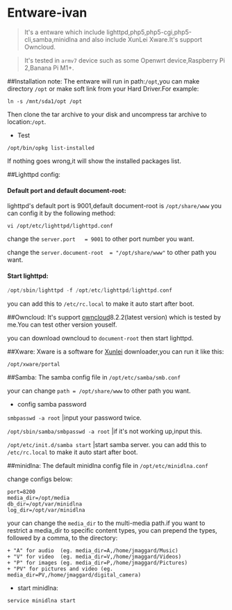 # Entware-ivan

>It's a entware which include lighttpd,php5,php5-cgi,php5-cli,samba,minidlna and also include XunLei Xware.It's support Owncloud.

>It's tested in `armv7` device such as some Openwrt device,Raspberry Pi 2,Banana Pi M1+.

##Installation note:
The entware will run in path:`/opt`,you can make directory `/opt` or make soft link from your Hard Driver.For example:
```
ln -s /mnt/sda1/opt /opt
```
Then clone the tar archive to your disk and uncompress tar archive to location:`/opt`.

* Test

```
/opt/bin/opkg list-installed
```
If nothing goes wrong,it will show the installed packages list.

##Lighttpd config:
#### Default port and default document-root:

lighttpd's default port is 9001,default document-root is `/opt/share/www` you can config it by the following method:
```
vi /opt/etc/lighttpd/lighttpd.conf
```
change the `server.port   = 9001` to other port number you want.

change the `server.document-root  = "/opt/share/www"` to other path you want.

#### Start lighttpd: 

```php
/opt/sbin/lighttpd -f /opt/etc/lighttpd/lighttpd.conf
```
you can add this to `/etc/rc.local` to make it auto start after boot.

##Owncloud:
It's support [owncloud](https://owncloud.org/install/#instructions-server)8.2.2(latest version) which is tested by me.You can test other version youself.

you can download owncloud to `document-root` then start lighttpd.

##Xware:
Xware is a software for [Xunlei](http://luyou.xunlei.com/thread-12545-1-1.html) downloader,you can run it like this:
```
/opt/xware/portal
```
##Samba:
The samba config file in `/opt/etc/samba/smb.conf`

your can change `path = /opt/share/www` to other path you want.

* config samba password

`smbpasswd -a root` |input your password twice.

`/opt/sbin/samba/smbpasswd -a root` |if it's not working up,input this.

`/opt/etc/init.d/samba start` |start samba server. you can add this to `/etc/rc.local` to make it auto start after boot.

##minidlna:
The default minidlna config file in `/opt/etc/minidlna.conf`

change configs below:
```
port=8200
media_dir=/opt/media
db_dir=/opt/var/minidlna
log_dir=/opt/var/minidlna
```
your can change the `media_dir` to the multi-media path.if you want to restrict a media_dir to specific content types, you can prepend the types, followed by a comma, to the directory:
```
+ "A" for audio  (eg. media_dir=A,/home/jmaggard/Music)
+ "V" for video  (eg. media_dir=V,/home/jmaggard/Videos)
+ "P" for images (eg. media_dir=P,/home/jmaggard/Pictures)
+ "PV" for pictures and video (eg. media_dir=PV,/home/jmaggard/digital_camera)
```

* start minidlna:

```
service minidlna start
```
